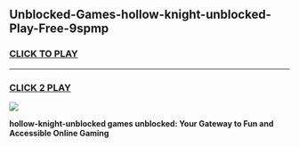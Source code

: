 
## Unblocked-Games-hollow-knight-unblocked-Play-Free-9spmp
<h3>
<a href="https://premium76.site?title=hollow-knight-unblocked&ref=12A">CLICK TO PLAY</a></h3>
<hr>

<h3>
<a href="https://premium76.site?title=hollow-knight-unblocked&ref=12A">CLICK 2 PLAY</a>
  
</h3>

<a href="https://premium76.site?title=hollow-knight-unblocked&ref=12A"><img src="https://clearcache.store/games.png"></a>


**hollow-knight-unblocked games unblocked: Your Gateway to Fun and Accessible Online Gaming**
